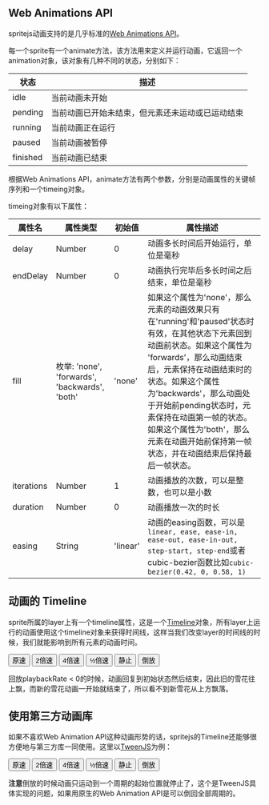 ## Web Animations API

spritejs动画支持的是几乎标准的[Web Animations API](https://developer.mozilla.org/en-US/docs/Web/API/Web_Animations_API)。

每一个sprite有一个animate方法，该方法用来定义并运行动画，它返回一个animation对象，该对象有几种不同的状态，分别如下：

| 状态 | 描述 |
| --- | --- |
| idle | 当前动画未开始 |
| pending | 当前动画已开始未结束，但元素还未运动或已运动结束 |
| running | 当前动画正在运行 |
| paused | 当前动画被暂停 |
| finished | 当前动画已结束 |


根据Web Animations API，animate方法有两个参数，分别是动画属性的关键帧序列和一个timeing对象。

timeing对象有以下属性：

| 属性名 | 属性类型 | 初始值 | 属性描述 |
| --- | --- | --- | --- |
| delay | Number | 0 | 动画多长时间后开始运行，单位是毫秒 |
| endDelay | Number | 0 | 动画执行完毕后多长时间之后结束，单位是毫秒 |
| fill | 枚举: 'none', 'forwards', 'backwards', 'both' | 'none' | 如果这个属性为'none'，那么元素的动画效果只有在'running'和'paused'状态时有效，在其他状态下元素回到动画前状态。如果这个属性为 'forwards'，那么动画结束后，元素保持在动画结束时的状态。如果这个属性为'backwards'，那么动画处于开始前pending状态时，元素保持在动画第一帧的状态。如果这个属性为'both'，那么元素在动画开始前保持第一帧状态，并在动画结束后保持最后一帧状态。 |
| iterations | Number | 1 | 动画播放的次数，可以是整数，也可以是小数 |
| duration | Number | 0 | 动画播放一次的时长 |
| easing | String | 'linear' | 动画的easing函数，可以是`linear, ease, ease-in, ease-out, ease-in-out, step-start, step-end`或者cubic-bezier函数比如`cubic-bezier(0.42, 0, 0.58, 1)` |

<div id="circle" class="sprite-container"></div>

<!-- demo: circle -->

## 动画的 Timeline

sprite所属的layer上有一个timeline属性，这是一个[Timeline](https://github.com/spritejs/sprite-timeline)对象，所有layer上运行的动画使用这个timeline对象来获得时间线，这样当我们改变layer的时间线的时候，我们就能影响到所有元素的动画时间。

<div id="timeline-ctrl">
  <button id="speed1">原速</button>
  <button id="speed2">2倍速</button>
  <button id="speed4">4倍速</button>
  <button id="halfSpeed">&#189;倍速</button>
  <button id="pause">静止</button>
  <button id="reversePlay">倒放</button>
</div>

<div id="animate-timeline" class="sprite-container"></div>

回放playbackRate < 0的时候，动画回复到初始状态然后结束，因此旧的雪花往上飘，而新的雪花动画一开始就结束了，所以看不到新雪花从上方飘落。

<!-- demo: animate-timeline -->

## 使用第三方动画库

如果不喜欢Web Animation API这种动画形势的话，spritejs的Timeline还能够很方便地与第三方库一同使用。这里以[TweenJS](https://github.com/tweenjs/tween.js)为例：

<div id="timeline-ctrl">
  <button id="tweenjs-speed1">原速</button>
  <button id="tweenjs-speed2">2倍速</button>
  <button id="tweenjs-speed4">4倍速</button>
  <button id="tweenjs-halfSpeed">&#189;倍速</button>
  <button id="tweenjs-pause">静止</button>
  <button id="tweenjs-reversePlay">倒放</button>
</div>

<div id="animate-tweenjs" class="sprite-container"></div>

**注意**倒放的时候动画只运动到一个周期的起始位置就停止了，这个是TweenJS具体实现的问题，如果用原生的Web Animation API是可以倒回全部周期的。

<!-- demo: animate-tweenjs -->


<script src="http://lib.baomitu.com/tween.js/17.2.0/Tween.min.js"></script>
<script src="/js/guide/animation.js"></script>
